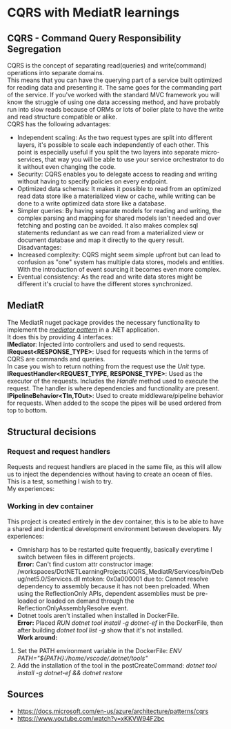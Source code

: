 # CQRS with MediatR learnings

## CQRS - Command Query Responsibility Segregation
CQRS is the concept of separating read(queries) and write(command) operations into separate domains.  
This means that you can have the querying part of a service built optimized for reading data and presenting it. The same goes for the commanding part of the service. If you've worked with the standard MVC framework you will know the struggle of using one data accessing method, and have probably run into slow reads because of ORMs or lots of boiler plate to have the write and read structure compatible or alike.  
CQRS has the following advantages:
- Independent scaling: As the two request types are split into different layers, it's possible to scale each independently of each other. This point is especially useful if you split the two layers into separate micro-services, that way you will be able to use your service orchestrator to do it without even changing the code.
- Security: CQRS enables you to delegate access to reading and writing without having to specify policies on every endpoint.
- Optimized data schemas: It makes it possible to read from an optimized read data store like a materialized view or cache, while writing can be done to a write optimized data store like a database.
- Simpler queries: By having separate models for reading and writing, the complex parsing and mapping for shared models isn't needed and over fetching and posting can be avoided. It also makes complex sql statements redundant as we can read from a materialized view or document database and map it directly to the query result.  
Disadvantages: 
- Increased complexity: CQRS might seem simple upfront but can lead to confusion as "one" system has multiple data stores, models and entities. With the introduction of event sourcing it becomes even more complex.
- Eventual consistency: As the read and write data stores might be different it's crucial to have the different stores synchronized.  

## MediatR
The MediatR nuget package provides the necessary functionality to implement the *[mediator pattern](https://en.wikipedia.org/wiki/Mediator_pattern)* in a .NET application.  
It does this by providing 4 interfaces:  
**IMediator**: Injected into controllers and used to send requests.  
**IRequest<RESPONSE_TYPE>**: Used for requests which in the terms of CQRS are commands and queries.  
In case you wish to return nothing from the request use the *Unit* type.  
**IRequestHandler<REQUEST_TYPE, RESPONSE_TYPE>**: Used as the executor of the requests. Includes the *Handle* method used to execute the request. The handler is where dependencies and functionality are present.  
**IPipelineBehavior<TIn,TOut>**: Used to create middleware/pipeline behavior for requests. When added to the scope the pipes will be used ordered from top to bottom.  

## Structural decisions
### Request and request handlers
Requests and request handlers are placed in the same file, as this will allow us to inject the dependencies without having to create an ocean of files. This is a test, something I wish to try.  
My experiences:  

### Working in dev container
This project is created entirely in the dev container, this is to be able to have a shared and indentical development environment between developers.
My experiences:  
- Omnisharp has to be restarted quite frequently, basically everytime I switch between files in different projects.  
**Error:** Can't find custom attr constructor image: /workspaces/DotNETLearningProjects/CQRS_MediatR/Services/bin/Debug/net5.0/Services.dll mtoken: 0x0a000001 due to: Cannot resolve dependency to assembly because it has not been preloaded. When using the ReflectionOnly APIs, dependent assemblies must be pre-loaded or loaded on demand through the ReflectionOnlyAssemblyResolve event.
- Dotnet tools aren't installed when installed in DockerFile.  
**Error:** Placed *RUN dotnet tool install -g dotnet-ef* in the DockerFile, then after building *dotnet tool list -g* show that it's not installed.  
**Work around:**
1. Set the PATH environment variable in the DockerFile: *ENV PATH="${PATH}:/home/vscode/.dotnet/tools"*
2. Add the installation of the tool in the postCreateCommand: *dotnet tool install -g dotnet-ef && dotnet restore*


## Sources
- https://docs.microsoft.com/en-us/azure/architecture/patterns/cqrs
- https://www.youtube.com/watch?v=xKKVW94F2bc
